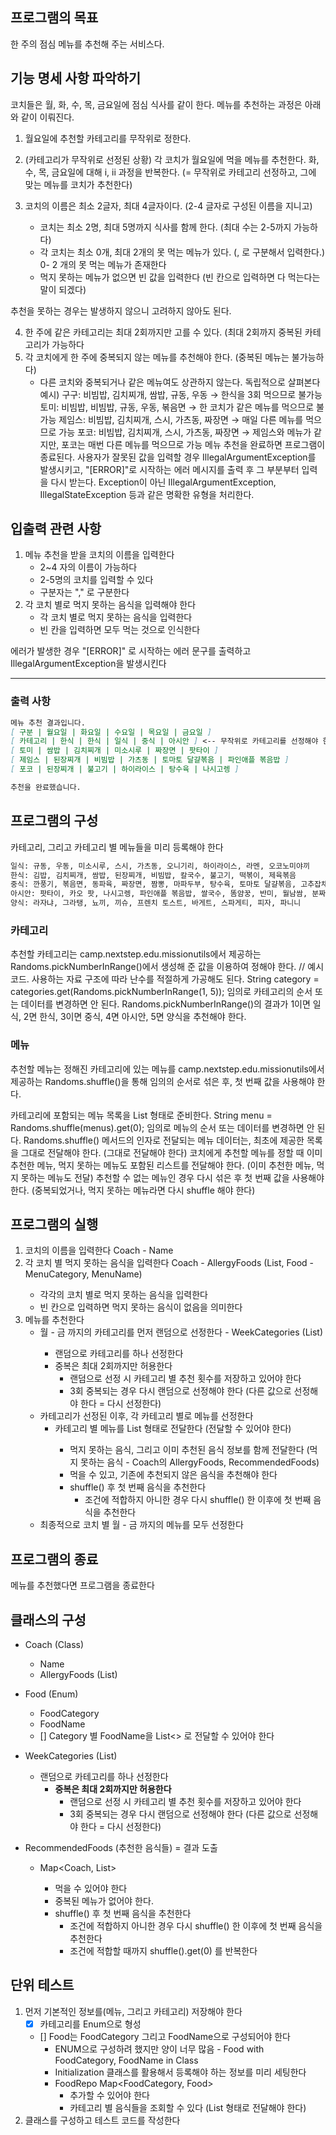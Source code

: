 ## 프로그램의 목표
한 주의 점심 메뉴를 추천해 주는 서비스다.

## 기능 명세 사항 파악하기 
코치들은 월, 화, 수, 목, 금요일에 점심 식사를 같이 한다.
메뉴를 추천하는 과정은 아래와 같이 이뤄진다.

1. 월요일에 추천할 카테고리를 무작위로 정한다.
2. (카테고리가 무작위로 선정된 상황) 각 코치가 월요일에 먹을 메뉴를 추천한다.
화, 수, 목, 금요일에 대해 i, ii 과정을 반복한다. (= 무작위로 카테고리 선정하고, 그에 맞는 메뉴를 코치가 추천한다)

3. 코치의 이름은 최소 2글자, 최대 4글자이다. (2-4 글자로 구성된 이름을 지니고) 
   - 코치는 최소 2명, 최대 5명까지 식사를 함께 한다. (최대 수는 2-5까지 가능하다) 
   - 각 코치는 최소 0개, 최대 2개의 못 먹는 메뉴가 있다. (, 로 구분해서 입력한다.) 0- 2 개의 못 먹는 메뉴가 존재한다 
   - 먹지 못하는 메뉴가 없으면 빈 값을 입력한다 (빈 칸으로 입력하면 다 먹는다는 말이 되겠다) 


추천을 못하는 경우는 발생하지 않으니 고려하지 않아도 된다.

4. 한 주에 같은 카테고리는 최대 2회까지만 고를 수 있다. (최대 2회까지 중복된 카테고리가 가능하다  
5. 각 코치에게 한 주에 중복되지 않는 메뉴를 추천해야 한다. (중복된 메뉴는 불가능하다)
   - 다른 코치와 중복되거나 같은 메뉴여도 상관하지 않는다. 독립적으로 살펴본다 
예시)
구구: 비빔밥, 김치찌개, 쌈밥, 규동, 우동 → 한식을 3회 먹으므로 불가능
토미: 비빔밥, 비빔밥, 규동, 우동, 볶음면 → 한 코치가 같은 메뉴를 먹으므로 불가능
제임스: 비빔밥, 김치찌개, 스시, 가츠동, 짜장면 → 매일 다른 메뉴를 먹으므로 가능
포코: 비빔밥, 김치찌개, 스시, 가츠동, 짜장면 → 제임스와 메뉴가 같지만, 포코는 매번 다른 메뉴를 먹으므로 가능
메뉴 추천을 완료하면 프로그램이 종료된다.
사용자가 잘못된 값을 입력할 경우 IllegalArgumentException를 발생시키고, "[ERROR]"로 시작하는 에러 메시지를 출력 후 그 부분부터 입력을 다시 받는다.
Exception이 아닌 IllegalArgumentException, IllegalStateException 등과 같은 명확한 유형을 처리한다.

## 입출력 관련 사항
1. 메뉴 추천을 받을 코치의 이름을 입력한다
   - 2~4 자의 이름이 가능하다
   - 2-5명의 코치를 입력할 수 있다 
   - 구분자는 "," 로 구분한다 
2. 각 코치 별로 먹지 못하는 음식을 입력해야 한다
    - 각 코치 별로 먹지 못하는 음식을 입력한다
    - 빈 칸을 입력하면 모두 먹는 것으로 인식한다 

에러가 발생한 경우 "[ERROR]" 로 시작하는 에러 문구를 출력하고 IllegalArgumentException을 발생시킨다 

---

### 출력 사항
```markdown
메뉴 추천 결과입니다.
[ 구분 | 월요일 | 화요일 | 수요일 | 목요일 | 금요일 ]
[ 카테고리 | 한식 | 한식 | 일식 | 중식 | 아시안 ] <-- 무작위로 카테고리를 선정해야 한다 (최대 2회만 가능하다) 
[ 토미 | 쌈밥 | 김치찌개 | 미소시루 | 짜장면 | 팟타이 ]
[ 제임스 | 된장찌개 | 비빔밥 | 가츠동 | 토마토 달걀볶음 | 파인애플 볶음밥 ]
[ 포코 | 된장찌개 | 불고기 | 하이라이스 | 탕수육 | 나시고렝 ]

추천을 완료했습니다.
```

## 프로그램의 구성
카테고리, 그리고 카테고리 별 메뉴들을 미리 등록해야 한다 

```markdown
일식: 규동, 우동, 미소시루, 스시, 가츠동, 오니기리, 하이라이스, 라멘, 오코노미야끼
한식: 김밥, 김치찌개, 쌈밥, 된장찌개, 비빔밥, 칼국수, 불고기, 떡볶이, 제육볶음
중식: 깐풍기, 볶음면, 동파육, 짜장면, 짬뽕, 마파두부, 탕수육, 토마토 달걀볶음, 고추잡채
아시안: 팟타이, 카오 팟, 나시고렝, 파인애플 볶음밥, 쌀국수, 똠얌꿍, 반미, 월남쌈, 분짜
양식: 라자냐, 그라탱, 뇨끼, 끼슈, 프렌치 토스트, 바게트, 스파게티, 피자, 파니니
```

### 카테고리
추천할 카테고리는 camp.nextstep.edu.missionutils에서 제공하는 Randoms.pickNumberInRange()에서 생성해 준 값을 이용하여 정해야 한다.
// 예시 코드. 사용하는 자료 구조에 따라 난수를 적절하게 가공해도 된다.
String category = categories.get(Randoms.pickNumberInRange(1, 5));
임의로 카테고리의 순서 또는 데이터를 변경하면 안 된다.
Randoms.pickNumberInRange()의 결과가 1이면 일식, 2면 한식, 3이면 중식, 4면 아시안, 5면 양식을 추천해야 한다.

### 메뉴
추천할 메뉴는 정해진 카테고리에 있는 메뉴를 camp.nextstep.edu.missionutils에서 제공하는 Randoms.shuffle()을 통해 임의의 순서로 섞은 후, 
첫 번째 값을 사용해야 한다.

카테고리에 포함되는 메뉴 목록을 List<String> 형태로 준비한다.
String menu = Randoms.shuffle(menus).get(0);
임의로 메뉴의 순서 또는 데이터를 변경하면 안 된다.
Randoms.shuffle() 메서드의 인자로 전달되는 메뉴 데이터는, 최초에 제공한 목록을 그대로 전달해야 한다. (그대로 전달해야 한다)
코치에게 추천할 메뉴를 정할 때 이미 추천한 메뉴, 먹지 못하는 메뉴도 포함된 리스트를 전달해야 한다. (이미 추천한 메뉴, 먹지 못하는 메뉴도 전달)
추천할 수 없는 메뉴인 경우 다시 섞은 후 첫 번째 값을 사용해야 한다. (중복되었거나, 먹지 못하는 메뉴라면 다시 shuffle 해야 한다)


## 프로그램의 실행
1. 코치의 이름을 입력한다 Coach - Name
2. 각 코치 별 먹지 못하는 음식을 입력한다 Coach - AllergyFoods (List<Food>, Food - MenuCategory, MenuName)
   - 각각의 코치 별로 먹지 못하는 음식을 입력한다
   - 빈 칸으로 입력하면 먹지 못하는 음식이 없음을 의미한다 
3. 메뉴를 추천한다 
   - 월 - 금 까지의 카테고리를 먼저 랜덤으로 선정한다 - WeekCategories (List<Category>)
     - 랜덤으로 카테고리를 하나 선정한다 
     - 중복은 최대 2회까지만 허용한다
       - 랜덤으로 선정 시 카테고리 별 추천 횟수를 저장하고 있어야 한다  
       - 3회 중복되는 경우 다시 랜덤으로 선정해야 한다 (다른 값으로 선정해야 한다 = 다시 선정한다)
   - 카테고리가 선정된 이후, 각 카테고리 별로 메뉴를 선정한다
     - 카테고리 별 메뉴를 List<String> 형태로 전달한다 (전달할 수 있어야 한다)
       - 먹지 못하는 음식, 그리고 이미 추천된 음식 정보를 함께 전달한다 (먹지 못하는 음식 - Coach의 AllergyFoods, RecommendedFoods)
       - 먹을 수 있고, 기존에 추천되지 않은 음식을 추천해야 한다 
       - shuffle() 후 첫 번째 음식을 추천한다
         - 조건에 적합하지 아니한 경우 다시 shuffle() 한 이후에 첫 번째 음식을 추천한다
   - 최종적으로 코치 별 월 - 금 까지의 메뉴를 모두 선정한다 


## 프로그램의 종료 
메뉴를 추천했다면 프로그램을 종료한다

## 클래스의 구성
- Coach (Class)
  - Name
  - AllergyFoods (List<Food>)

- Food (Enum)
  - FoodCategory
  - FoodName 
  - [] Category 별 FoodName을 List<> 로 전달할 수 있어야 한다 

- WeekCategories (List<FoodCategory>)
  - 랜덤으로 카테고리를 하나 선정한다
    - **중복은 최대 2회까지만 허용한다**
      - 랜덤으로 선정 시 카테고리 별 추천 횟수를 저장하고 있어야 한다
      - 3회 중복되는 경우 다시 랜덤으로 선정해야 한다 (다른 값으로 선정해야 한다 = 다시 선정한다)

- RecommendedFoods (추천한 음식들) = 결과 도출
  - Map<Coach, List<Food>>
    - 먹을 수 있어야 한다
    - 중복된 메뉴가 없어야 한다. 
    - shuffle() 후 첫 번째 음식을 추천한다
      - 조건에 적합하지 아니한 경우 다시 shuffle() 한 이후에 첫 번째 음식을 추천한다
      - 조건에 적합할 때까지 shuffle().get(0) 를 반복한다 

## 단위 테스트 
1. 먼저 기본적인 정보를(메뉴, 그리고 카테고리) 저장해야 한다
   - [x] 카테고리를 Enum으로 형성
   - [] Food는 FoodCategory 그리고 FoodName으로 구성되어야 한다
     - ENUM으로 구성하려 했지만 양이 너무 많음 - Food with FoodCategory, FoodName in Class
     - Initialization 클래스를 활용해서 등록해야 하는 정보를 미리 세팅한다
     - FoodRepo Map<FoodCategory, Food>
       - 추가할 수 있어야 한다
       - 카테고리 별 음식들을 조회할 수 있다 (List<String> 형태로 전달해야 한다)
2. 클래스를 구성하고 테스트 코드를 작성한다
